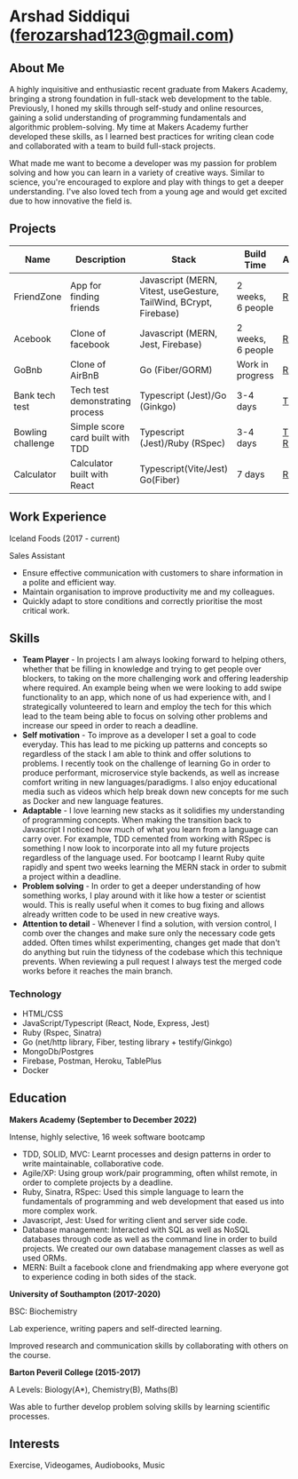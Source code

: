 # Arshad Siddiqui ([ferozarshad123@gmail.com](mailto:ferozarshad123@gmail.com))

## About Me

A highly inquisitive and enthusiastic recent graduate from Makers Academy, bringing a strong foundation in full-stack web development to the table. Previously, I honed my skills through self-study and online resources, gaining a solid understanding of programming fundamentals and algorithmic problem-solving. My time at Makers Academy further developed these skills, as I learned best practices for writing clean code and collaborated with a team to build full-stack projects.

What made me want to become a developer was my passion for problem solving and how you can learn in a variety of creative ways. Similar to science, you're encouraged to explore and play with things to get a deeper understanding. I've also loved tech from a young age and would get excited due to how  innovative the field is.

## Projects

Name | Description | Stack | Build Time | Access
-----|-------------|-------|------------|--------
FriendZone | App for finding friends | Javascript (MERN, Vitest, useGesture, TailWind, BCrypt, Firebase) | 2 weeks, 6 people | [Repo](https://github.com/Dmum303/MERNsters-inc)
Acebook | Clone of facebook | Javascript (MERN, Jest, Firebase) | 2 weeks, 6 people | [Repo](https://github.com/Dmum303/acebook-team-bikini-bottom)
GoBnb | Clone of AirBnB | Go (Fiber/GORM) | Work in progress | [Repo](https://github.com/Arshad-Siddiqui/go-bnb)
Bank tech test | Tech test demonstrating process | Typescript (Jest)/Go (Ginkgo) | 3-4 days | [TS](https://github.com/Arshad-Siddiqui/bank-tech-test) [Go](https://github.com/Arshad-Siddiqui/go-bank-tech-test)
Bowling challenge | Simple score card built with TDD | Typescript (Jest)/Ruby (RSpec) | 3-4 days | [TS](https://github.com/Arshad-Siddiqui/bowling-challenge) [Ruby](https://github.com/Arshad-Siddiqui/bowling-challenge)
Calculator | Calculator built with React | Typescript(Vite/Jest) Go(Fiber) | 7 days | [Repo](https://github.com/Arshad-Siddiqui/calculator)

## Work Experience
Iceland Foods (2017 - current)

Sales Assistant

- Ensure effective communication with customers to share information in a polite and efficient way.
- Maintain organisation to improve productivity me and my colleagues.
- Quickly adapt to store conditions and correctly prioritise the most critical work.

## Skills

- **Team Player** - In projects I am always looking forward to helping others, whether that be filling in knowledge and trying to get people over blockers, to taking on the more challenging work and offering leadership where required. An example being when we were looking to add swipe functionality to an app, which none of us had experience with, and I strategically volunteered to learn and employ the tech for this which lead to the team being able to focus on solving other problems and increase our speed in order to reach a deadline.
- **Self motivation** - To improve as a developer I set a goal to code everyday. This has lead to me picking up patterns and concepts so regardless of the stack I am able to think and offer solutions to problems. I recently took on the challenge of learning Go in order to produce performant, microservice style backends, as well as increase comfort writing in new languages/paradigms. I also enjoy educational media such as videos which help break down new concepts for me such as Docker and new language features.
- **Adaptable** - I love learning new stacks as it solidifies my understanding of programming concepts. When making the transition back to Javascript I noticed how much of what you learn from a language can carry over. For example, TDD cemented from working with RSpec is something I now look to incorporate into all my future projects regardless of the language used. For bootcamp I learnt Ruby quite rapidly and spent two weeks learning the MERN stack in order to submit a project within a deadline.
- **Problem solving** - In order to get a deeper understanding of how something works, I play around with it like how a tester or scientist would. This is really useful when it comes to bug fixing and allows already written code to be used in new creative ways.
- **Attention to detail** - Whenever I find a solution, with version control, I comb over the changes and make sure only the necessary code gets added. Often times whilst experimenting, changes get made that don't do anything but ruin the tidyness of the codebase which this technique prevents. When reviewing a pull request I always test the merged code works before it reaches the main branch.

### Technology
- HTML/CSS
- JavaScript/Typescript (React, Node, Express, Jest)
- Ruby (Rspec, Sinatra)
- Go (net/http library, Fiber, testing library + testify/Ginkgo)
- MongoDb/Postgres
- Firebase, Postman, Heroku, TablePlus
- Docker

## Education

**Makers Academy (September to December 2022)**

Intense, highly selective, 16 week software bootcamp

- TDD, SOLID, MVC: Learnt processes and design patterns in order to write maintainable, collaborative code.
- Agile/XP: Using group work/pair programming, often whilst remote, in order to complete projects by a deadline.
- Ruby, Sinatra, RSpec: Used this simple language to learn the fundamentals of programming and web development that eased us into more complex work.
- Javascript, Jest: Used for writing client and server side code.
- Database management: Interacted with SQL as well as NoSQL databases through code as well as the command line in order to build projects. We created our own database management classes as well as used ORMs.
- MERN: Built a facebook clone and friendmaking app where everyone got to experience coding in both sides of the stack.

**University of Southampton (2017-2020)**

BSC: Biochemistry

Lab experience, writing papers and self-directed learning.

Improved research and communication skills by collaborating with others on the course.

**Barton Peveril College (2015-2017)**

A Levels: Biology(A*), Chemistry(B), Maths(B)

Was able to further develop problem solving skills by learning scientific processes.

## Interests

Exercise, Videogames, Audiobooks, Music
